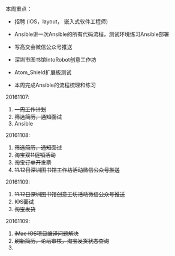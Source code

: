 本周重点：

* 招聘 \(iOS，layout， 嵌入式软件工程师\)

* Ansible讲一次Ansible的所有代码流程，测试环境练习Ansible部署

* 写高交会微信公众号推送

* 深圳市图书馆IntoRobot创意工作坊

* Atom\_Shield扩展板测试

* 本周完成Ansible的流程梳理和练习


20161107:

1. ~~一周工作计划~~
2. ~~筛选简历，通知面试~~
3. Ansible

20161108:

1. ~~筛选简历，通知面试~~
2. ~~淘宝双11促销活动~~
3. ~~淘宝订单开发票~~
4. ~~11.12日深圳图书馆工作坊活动微信公众号推送~~

20161109:

1. ~~11.12日深圳图书馆创意工坊活动微信公众号推送~~
2. ~~IOS面试~~
3. ~~淘宝发货~~

20161109:

1. ~~iMac IOS项目编译问题解决~~
2. ~~刷新简历，论坛审核，淘宝发货状态查询~~
3. 

